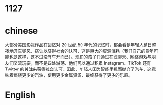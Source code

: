 # 1127

# chinese
大部分美国影视作品在回忆对 20 世纪 50 年代的记忆时，都会看到年轻人整日整夜地开车兜风、搭讪以获得社会的认可，这是巨大的资源消耗（我们自己的童年可能也是这样，这不过没有车开而已）。现在的孩子们通过在线聊天、网络游戏与朋友们交流玩耍，而不是四处游荡，他们可以通过积累 Instagram、TikTok 还有 Twitter 的关注来获得社会认可。因此，年轻人因为智能手机而抛弃了汽车，这意味着燃烧更少的汽油，使用更少金属资源，最终获得了更多的乐趣。

# English
